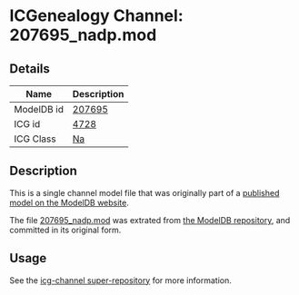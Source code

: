 # ICGenealogy Channel: 207695\_nadp.mod

## Details

Name | Description
---- | -----------
ModelDB id | [207695](http://senselab.med.yale.edu/ModelDB/ShowModel.cshtml?model=207695)
ICG id | [4728](http://icg.neurotheory.ox.ac.uk/channels/2/4728)
ICG Class | [Na](http://icg.neurotheory.ox.ac.uk/channels/2)

## Description

This is a single channel model file that was originally part of a [published model on the ModelDB website](http://senselab.med.yale.edu/mModelDB/ShowModel.cshtml?model=207695).

The file [207695\_nadp.mod](207695_nadp.mod) was extrated from [the ModelDB repository](http://senselab.med.yale.edu/ModelDB/ShowModel.cshtml?model=207695), and committed in its original form.

## Usage

See the [icg-channel super-repository](https://github.com/icgenealogy/icg-channels) for more information.